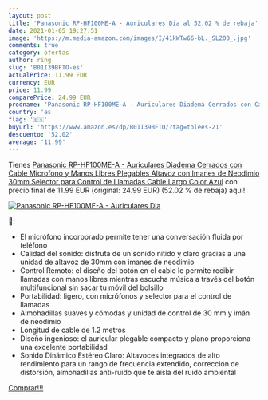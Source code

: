 ```yaml
---
layout: post
title: 'Panasonic RP-HF100ME-A - Auriculares Dia al 52.02 % de rebaja'
date: 2021-01-05 19:27:51
image: 'https://m.media-amazon.com/images/I/41kWTw66-bL._SL200_.jpg'
comments: true
category: ofertas
author: ring
slug: 'B01I39BFTO-es'
actualPrice: 11.99 EUR
currency: EUR
price: 11.99
comparePrice: 24.99 EUR
prodname: 'Panasonic RP-HF100ME-A - Auriculares Diadema Cerrados con Cable  Microfono y Manos Libres  Plegables  Altavoz con Imanes de Neodimio 30mm  Selector para Control de Llamadas  Cable Largo  Color Azul'
country: 'es'
flag: '🇪🇸'
buyurl: 'https://www.amazon.es/dp/B01I39BFTO/?tag=tolees-21'
descuento: '52.02'
average: '11.99'
---
```


Tienes [Panasonic RP-HF100ME-A - Auriculares Diadema Cerrados con Cable  Microfono y Manos Libres  Plegables  Altavoz con Imanes de Neodimio 30mm  Selector para Control de Llamadas  Cable Largo  Color Azul](https://www.amazon.es/dp/B01I39BFTO/?tag=tolees-21) con precio final de  11.99 EUR (original: 24.99 EUR) (52.02 %  de rebaja) aqui!

[![Panasonic RP-HF100ME-A - Auriculares Dia](https://m.media-amazon.com/images/I/41kWTw66-bL._SL200_.jpg)](https://www.amazon.es/dp/B01I39BFTO/?tag=tolees-21)

🔎:

- El micrófono incorporado permite tener una conversación fluida por teléfono
- Calidad del sonido: disfruta de un sonido nítido y claro gracias a una unidad de altavoz de 30mm con imanes de neodimio
- Control Remoto: el diseño del botón en el cable le permite recibir llamadas con manos libres mientras escucha música a través del botón multifuncional sin sacar tu móvil del bolsillo
- Portabilidad: ligero, con micrófonos y selector para el control de llamadas
- Almohadillas suaves y cómodas y unidad de control de 30 mm y imán de neodimio
- Longitud de cable de 1.2 metros
- Diseño ingenioso: el auricular plegable compacto y plano proporciona una excelente portabilidad
- Sonido Dinámico Estéreo Claro: Altavoces integrados de alto rendimiento para un rango de frecuencia extendido, corrección de distorsión, almohadillas anti-ruido que te aísla del ruido ambiental

[Comprar!!!](https://www.amazon.es/dp/B01I39BFTO/?tag=tolees-21)
